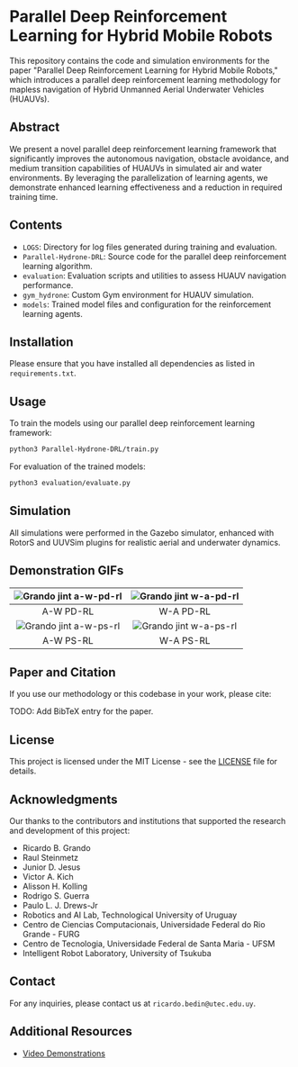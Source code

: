 # Parallel Deep Reinforcement Learning for Hybrid Mobile Robots

This repository contains the code and simulation environments for the paper "Parallel Deep Reinforcement Learning for Hybrid Mobile Robots," which introduces a parallel deep reinforcement learning methodology for mapless navigation of Hybrid Unmanned Aerial Underwater Vehicles (HUAUVs).

## Abstract

We present a novel parallel deep reinforcement learning framework that significantly improves the autonomous navigation, obstacle avoidance, and medium transition capabilities of HUAUVs in simulated air and water environments. By leveraging the parallelization of learning agents, we demonstrate enhanced learning effectiveness and a reduction in required training time.

## Contents

- `LOGS`: Directory for log files generated during training and evaluation.
- `Parallel-Hydrone-DRL`: Source code for the parallel deep reinforcement learning algorithm.
- `evaluation`: Evaluation scripts and utilities to assess HUAUV navigation performance.
- `gym_hydrone`: Custom Gym environment for HUAUV simulation.
- `models`: Trained model files and configuration for the reinforcement learning agents.

## Installation

Please ensure that you have installed all dependencies as listed in `requirements.txt`.

## Usage

To train the models using our parallel deep reinforcement learning framework:
```bash
python3 Parallel-Hydrone-DRL/train.py
```
For evaluation of the trained models:
```bash
python3 evaluation/evaluate.py
```
## Simulation

All simulations were performed in the Gazebo simulator, enhanced with RotorS and UUVSim plugins for realistic aerial and underwater dynamics.

## Demonstration GIFs

| ![Grando jint a-w-pd-rl](media/grando_jint_a-w-pd-rl.gif) | ![Grando jint w-a-pd-rl](media/grando_jint_w-a-pd-rl.gif) |
|:----------------------------------------------------------:|:----------------------------------------------------------:|
|    A-W PD-RL                                    |    W-A PD-RL                                    |
| ![Grando jint a-w-ps-rl](media/grando_jint_a-w-ps-rl.gif)  | ![Grando jint w-a-ps-rl](media/grando_jint_w-a-ps-rl.gif)  |
|    A-W PS-RL                                    |    W-A PS-RL                                    |

## Paper and Citation

If you use our methodology or this codebase in your work, please cite:

TODO: Add BibTeX entry for the paper.

## License

This project is licensed under the MIT License - see the [LICENSE](LICENSE) file for details.

## Acknowledgments

Our thanks to the contributors and institutions that supported the research and development of this project:

- Ricardo B. Grando
- Raul Steinmetz
- Junior D. Jesus
- Victor A. Kich
- Alisson H. Kolling
- Rodrigo S. Guerra
- Paulo L. J. Drews-Jr
- Robotics and AI Lab, Technological University of Uruguay
- Centro de Ciencias Computacionais, Universidade Federal do Rio Grande - FURG
- Centro de Tecnologia, Universidade Federal de Santa Maria - UFSM
- Intelligent Robot Laboratory, University of Tsukuba

## Contact

For any inquiries, please contact us at `ricardo.bedin@utec.edu.uy`.

## Additional Resources

- [Video Demonstrations](https://youtu.be/mI5DAcXI988)
